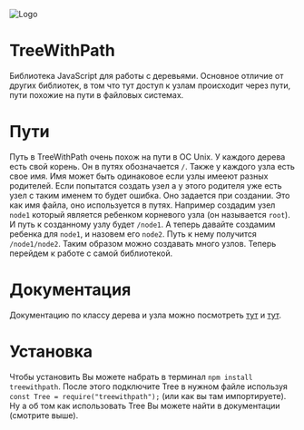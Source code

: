 ![Logo](https://raw.githubusercontent.com/maksalees/TreeWithPath/master/images/logo.png)

# TreeWithPath

Библиотека JavaScript для работы с деревьями. Основное отличие от других библиотек, в том что тут доступ к узлам происходит через пути, пути похожие на пути в файловых системах.

# Пути

Путь в TreeWithPath очень похож на пути в ОС Unix. У каждого дерева есть свой корень. Он в путях обозначается `/`. Также у каждого узла есть свое имя. Имя может быть одинаковое если узлы имееют разных родителей. Если попытатся создать узел а у этого родителя уже есть узел с таким именем то будет ошибка.
Оно задается при создании. Это как имя файла, оно используется в путях. Например создадим узел `node1` который является ребенком корневого узла (он называется `root`).
И путь к созданному узлу будет `/node1`. А теперь давайте создамим ребенка для `node1`, и назовем его `node2`. Путь к нему получится `/node1/node2`. Таким образом можно создавать много узлов. Теперь перейдем к работе с самой библиотекой.

# Документация

Документацию по классу дерева и узла можно посмотреть [тут](https://maksalees.github.io/TreeWithPath/2.0.0/Tree.html) и [тут](https://maksalees.github.io/TreeWithPath/2.0.0/Node.html).

# Установка

Чтобы установить Вы можете набрать в терминал `npm install treewithpath`. После этого подключите Tree в нужном файле используя `const Tree = require("treewithpath");` (или как вы там импортируете).
Ну а об том как использовать Tree Вы можете найти в документации (смотрите выше).
